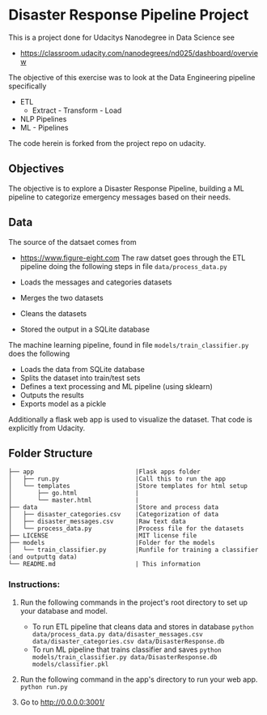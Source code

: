# Disaster Response Pipeline Project
This is a project done for Udacitys Nanodegree in Data Science
see 
- https://classroom.udacity.com/nanodegrees/nd025/dashboard/overview

The objective of this exercise was to look at the Data Engineering 
pipeline specifically

- ETL
  - Extract - Transform - Load
- NLP Pipelines
- ML - Pipelines

The code herein is forked from the project repo on udacity. 

## Objectives
The objective is to explore a Disaster Response Pipeline, building
a ML pipeline to categorize emergency messages based on their needs.

## Data
The source of the datsaet comes from 
- https://www.figure-eight.com
The raw datset goes through the ETL pipeline doing the following steps
in file `data/process_data.py`

- Loads the messages and categories datasets
- Merges the two datasets
- Cleans the datasets
- Stored the output in a SQLite database

The machine learning pipeline, found in file `models/train_classifier.py` does
the following

- Loads the data from SQLite database
- Splits the dataset into train/test sets
- Defines a text processing and ML pipeline (using sklearn)
- Outputs the results
- Exports model as a pickle


Additionally a flask web app is used to visualize the dataset. 
That code is explicitly from Udacity.

## Folder Structure

```
├── app                            |Flask apps folder
│   ├── run.py                     |Call this to run the app
│   └── templates                  |Store templates for html setup
│       ├── go.html                |
│       └── master.html            |
├── data                           |Store and process data
│   ├── disaster_categories.csv    |Categorization of data
│   ├── disaster_messages.csv      |Raw text data
│   └── process_data.py            |Process file for the datasets
├── LICENSE                        |MIT license file
├── models                         |Folder for the models
│   └── train_classifier.py        |Runfile for training a classifier (and outputtg data)
└── README.md                      | This information 
```

### Instructions:
1. Run the following commands in the project's root directory to set up your database and model.

    - To run ETL pipeline that cleans data and stores in database
        `python data/process_data.py data/disaster_messages.csv data/disaster_categories.csv data/DisasterResponse.db`
    - To run ML pipeline that trains classifier and saves
        `python models/train_classifier.py data/DisasterResponse.db models/classifier.pkl`

2. Run the following command in the app's directory to run your web app.
    `python run.py`

3. Go to http://0.0.0.0:3001/

